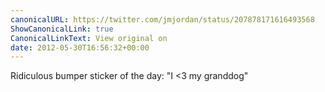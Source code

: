 ```yaml
---
canonicalURL: https://twitter.com/jmjordan/status/207878171616493568
ShowCanonicalLink: true
CanonicalLinkText: View original on
date: 2012-05-30T16:56:32+00:00
---
```

Ridiculous bumper sticker of the day: "I &lt;3 my granddog"